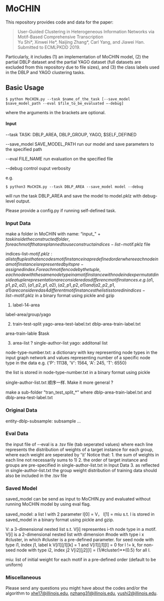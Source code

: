 # MoCHIN

This repository provides code and data for the paper:<br>
> User-Guided Clustering in Heterogeneous Information Networks via Motif-Based Comprehensive Transcription<br>
> Yu Shi*, Xinwei He*, Naijing Zhang*, Carl Yang, and Jiawei Han.<br>
> Submitted to ECMLPKDD 2019.<br>

Particularly, it includes 
(1) an implementation of MoCHIN model, 
(2) the partial DBLP dataset and the partial YAGO dataset (full datasets are excluded from this repository due to file sizes), and 
(3) the class labels used in the DBLP and YAGO clustering tasks.

## Basic Usage
	$ python MoCHIN.py --task $name_of_the_task [--save_model $save_model_path --eval $file_to_be_evaluated —-debug]

where the arguments in the brackets are optional.

#### Input

--task TASK:	DBLP_AREA, DBLP_GROUP, YAGO, $SELF_DEFINED

--save_model SAVE_MODEL_PATH	run our model and save parameters to the specified path

--eval FILE_NAME	run evaluation on the specified file

--debug	control ouput verbosity

e.g.

	$ python3 MoCHIN.py --task DBLP_AREA --save_model model --debug
	
will run the task DBLP_AREA and save the model to model.pklz with debug-level output.

Please provide a config.py if running self-defined task.


### Input Data
make a folder in MoCHIN with name: “input_" + $task
inside the constructed folder, for each motif that are planned to use construct a indices-list-$motif.pklz file

indices-list-$motif.pklz: a list of tuples that encodes motif instance in a predefined order where each node in a motif instance is represented by its pre-assigned index. For each motif encode by the tuple, each node with the same node type in a motif instance with node index permutatd inside a tuple representation are considered as differenc motif instances.
e.g.
	(a1,p1,p2,a2), (a1,p2,p1,a2), (a2,p1,p2,a1) and (a2,p2,p1,a1) are considered as 4 different motif instances
the list is stored in indices-list-$motif.pklz in a binary format using pickle and gzip

1. label-14-area


label-area/group/yago


2. train-test-split
	yago-area-test-label.txt
	dblp-area-train-label.txt

area-train-lable
$task

3. area-list ? single-author-list
	yago: additonal list


node-type-number.txt: a dictionary with key representing node types in the input graph network and values representing number of a specific node type in the data
e.g.
	{'P': 11138, 'V': 1564, 'A': 245, 'T': 6550}

the list is stored in node-type-number.txt in a binary format using pickle

single-author-list.txt 顺序一样. Make it more general ?

make a sub-folder "tran_test_split_*" where dblp-area-train-label.txt and dblp-area-test-label.txt


### Original Data

entity-dblp-subsample: subsample ...

### Eval Data
the input file of --eval is a .tsv file (tab seperated values) where each line represents the distribution of weights of a target instance for each group, where each weight are seperated by '\t' 
Notice that:
	1. the sum of weights in each line not necessarily sums to 1)
	2. the order of target instance and groups are pre-specified in single-author-list.txt in Input Data
	3. as reflected in single-author-list.txt the group weight distribution of training data should also be included in the .tsv file


### Saved Model
saved_model can be send as input to MoCHIN.py and evaluated without running MoCHIN model by using eval flag.

saved_model: a list l with 2 parameter l[0] = V， l[1] = miu s.t. l is stored in saved_model in a binary format using pickle and gzip.

V: a 3-dimensional nested list s.t. V[i] representes i-th node type in a motif. V[i] is a 2-dimensional nested list with dimension #node with type i x #cluster, in which #cluster is a pre-defined parameter. for seed node with type i1, index j1, label k V[i1][j1][k] = 1 and V[i1][j1][l] = 0 for l != k, for non-seed node with type i2, index j2 V[i2][j2][l] = (1/#cluster)**(0.5) for all l.

miu: list of initial weight for each motif in a pre-defined order (default to be uniform)


### Miscellaneous

Please send any questions you might have about the codes and/or the algorithm to <xhe17@illinois.edu>, <nzhang31@illinois.edu>, <yushi2@illinois.edu>.

